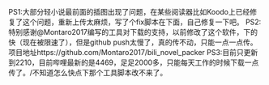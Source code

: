 PS1:大部分轻小说最前面的插图出现了问题，在某些阅读器比如Koodo上已经修复了这个问题，重新上传太麻烦，写了个fix脚本在下面，自己修复一下吧。
PS2:特别感谢@Montaro2017编写的工具对下载的支持，以前修改了这个软件，下的快（现在被限速了），但是github push太慢了，真的传不动，只能一点一点传。项目地址https://github.com/Montaro2017/bili_novel_packer
PS3:目前只更新到2210，目前哔哩最新的是4469，足足2000多，只能每天工作的时候下载一点传了。/不知道怎么快点下那个工具脚本改不来了。
